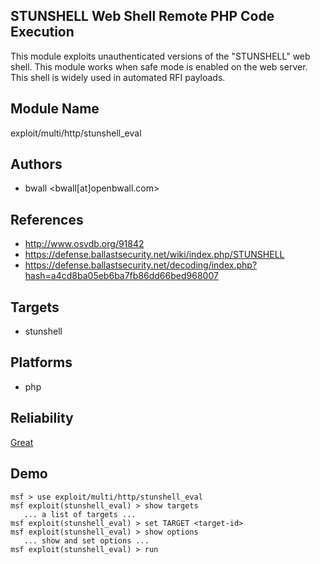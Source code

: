 ## STUNSHELL Web Shell Remote PHP Code Execution

This module exploits unauthenticated versions of the 
"STUNSHELL" web shell. This module works when safe mode is 
enabled on the web server. This shell is widely used in 
automated RFI payloads.


## Module Name
exploit/multi/http/stunshell_eval

## Authors
* bwall <bwall[at]openbwall.com>


## References
* http://www.osvdb.org/91842
* https://defense.ballastsecurity.net/wiki/index.php/STUNSHELL
* https://defense.ballastsecurity.net/decoding/index.php?hash=a4cd8ba05eb6ba7fb86dd66bed968007



## Targets
* stunshell


## Platforms
* php

## Reliability
[Great](https://github.com/rapid7/metasploit-framework/wiki/Exploit-Ranking)

## Demo

```
msf > use exploit/multi/http/stunshell_eval
msf exploit(stunshell_eval) > show targets
   ... a list of targets ...
msf exploit(stunshell_eval) > set TARGET <target-id>
msf exploit(stunshell_eval) > show options
   ... show and set options ...
msf exploit(stunshell_eval) > run
```
    
    